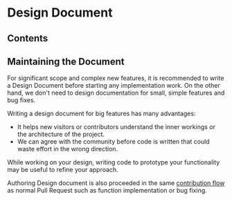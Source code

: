 # Design Document

## Contents

## Maintaining the Document

For significant scope and complex new features, it is recommended to write a
Design Document before starting any implementation work. On the other hand, we
don't need to design documentation for small, simple features and bug fixes.

Writing a design document for big features has many advantages:

- It helps new visitors or contributors understand the inner workings or the
  architecture of the project.
- We can agree with the community before code is written that could waste effort
  in the wrong direction.

While working on your design, writing code to prototype your functionality may
be useful to refine your approach.

Authoring Design document is also proceeded in the same
[contribution flow](../CONTRIBUTING.md) as normal Pull Request such as function
implementation or bug fixing.
